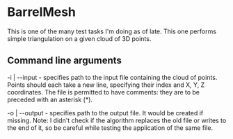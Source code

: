 # BarrelMesh
This is one of the many test tasks I'm doing as of late. This one performs simple triangulation on a given cloud of 3D points.

## Command line arguments
-i | --input <path> - specifies path to the input file containing the cloud of points. Points should each take a new line, specifying their index and X, Y, Z coordinates. The file is permitted to have comments: they are to be preceded with an asterisk (*).

-o | --output <path> - specifies path to the output file. It would be created if missing. Note: I didn't check if the algorithm replaces the old file or writes to the end of it, so be careful while testing the application of the same file. 
